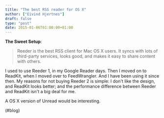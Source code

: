 ```yaml
---
title: "The best RSS reader for OS X"
author: ["Eivind Hjertnes"]
draft: false
type: "post"
date: 2015-01-06T01:00:00+01:00
---
```


**The Sweet Setup**:

> Reeder is the best RSS client for Mac OS X users. It syncs with lots
> of third-party services, looks good, and makes it easy to share
> content with others.

I used to use Reeder 1, in my Google Reader days. Then I moved on to
ReadKit, when I moved over to FeedWrangler. And I have been using it
since then. My reasons for not buying Reeder 2 is simple: I don't like
the design, and ReadKit looks better; and the performance difference
between Reeder and ReadKit isn't a big deal for me.

A OS X version of Unread would be interesting.

(#blog)
